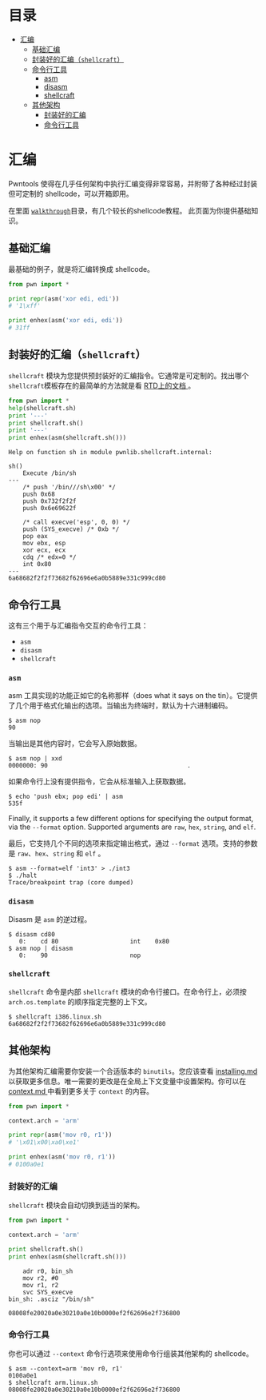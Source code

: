 目录
=================

  * [汇编](#汇编)
    * [基础汇编](#基础汇编)
    * [封装好的汇编（`shellcraft`）](#封装好的汇编shellcraft)
    * [命令行工具](#命令行工具)
      * [asm ](#asm)
      * [disasm ](#disasm)
      * [shellcraft ](#shellcraft)
    * [其他架构](#其他架构)
      * [封装好的汇编](#封装好的汇编)
      * [命令行工具](#命令行工具-1)

# 汇编

Pwntools 使得在几乎任何架构中执行汇编变得非常容易，并附带了各种经过封装但可定制的 shellcode，可以开箱即用。 

在里面 [`walkthrough`](https://github.com/Gallopsled/pwntools-tutorial/blob/master/walkthrough)目录，有几个较长的shellcode教程。  此页面为你提供基础知识。 

## 基础汇编

最基础的例子，就是将汇编转换成 shellcode。 

```py
from pwn import *

print repr(asm('xor edi, edi'))
# '1\xff'

print enhex(asm('xor edi, edi'))
# 31ff
```

## 封装好的汇编（`shellcraft`）

`shellcraft` 模块为您提供预封装好的汇编指令。它通常是可定制的。找出哪个`shellcraft`模板存在的最简单的方法就是看 [RTD上的文档 ](https://pwntools.readthedocs.org/en/latest/shellcraft.html)。

```py
from pwn import *
help(shellcraft.sh)
print '---'
print shellcraft.sh()
print '---'
print enhex(asm(shellcraft.sh()))
```
```
Help on function sh in module pwnlib.shellcraft.internal:

sh()
    Execute /bin/sh
---
    /* push '/bin///sh\x00' */
    push 0x68
    push 0x732f2f2f
    push 0x6e69622f

    /* call execve('esp', 0, 0) */
    push (SYS_execve) /* 0xb */
    pop eax
    mov ebx, esp
    xor ecx, ecx
    cdq /* edx=0 */
    int 0x80
---
6a68682f2f2f73682f62696e6a0b5889e331c999cd80
```

## 命令行工具

这有三个用于与汇编指令交互的命令行工具： 

- `asm`
- `disasm`
- `shellcraft`

### `asm`

asm 工具实现的功能正如它的名称那样（does what it says on the tin）。它提供了几个用于格式化输出的选项。当输出为终端时，默认为十六进制编码。

```
$ asm nop
90
```

当输出是其他内容时，它会写入原始数据。 

```
$ asm nop | xxd
0000000: 90                                       .
```

如果命令行上没有提供指令，它会从标准输入上获取数据。 

```
$ echo 'push ebx; pop edi' | asm
535f
```

Finally, it supports a few different options for specifying the output format, via the `--format` option.  Supported arguments are `raw`, `hex`, `string`, and `elf`.

最后，它支持几个不同的选项来指定输出格式，通过 `--format` 选项。支持的参数是 `raw`、`hex`、`string` 和 `elf` 。

```
$ asm --format=elf 'int3' > ./int3
$ ./halt
Trace/breakpoint trap (core dumped)
```

### `disasm`

Disasm 是 `asm` 的逆过程。

```
$ disasm cd80
   0:    cd 80                    int    0x80
$ asm nop | disasm
   0:    90                       nop
```

### `shellcraft`

 `shellcraft` 命令是内部 `shellcraft` 模块的命令行接口。在命令行上，必须按 `arch.os.template` 的顺序指定完整的上下文。

```
$ shellcraft i386.linux.sh
6a68682f2f2f73682f62696e6a0b5889e331c999cd80
```

## 其他架构

为其他架构汇编需要你安装一个合适版本的 `binutils`。您应该查看 [installing.md ](https://github.com/Gallopsled/pwntools-tutorial/blob/master/installing.md)以获取更多信息。唯一需要的更改是在全局上下文变量中设置架构。你可以在 [context.md ](https://github.com/Gallopsled/pwntools-tutorial/blob/master/context.md)中看到更多关于 `context` 的内容。 

```py
from pwn import *

context.arch = 'arm'

print repr(asm('mov r0, r1'))
# '\x01\x00\xa0\xe1'

print enhex(asm('mov r0, r1'))
# 0100a0e1
```

### 封装好的汇编

`shellcraft` 模块会自动切换到适当的架构。 

```py
from pwn import *

context.arch = 'arm'

print shellcraft.sh()
print enhex(asm(shellcraft.sh()))
```
```
    adr r0, bin_sh
    mov r2, #0
    mov r1, r2
    svc SYS_execve
bin_sh: .asciz "/bin/sh"

08008fe20020a0e30210a0e10b0000ef2f62696e2f736800
```

### 命令行工具

你也可以通过 `--context` 命令行选项来使用命令行组装其他架构的 shellcode。 

```
$ asm --context=arm 'mov r0, r1'
0100a0e1
$ shellcraft arm.linux.sh
08008fe20020a0e30210a0e10b0000ef2f62696e2f736800
```
